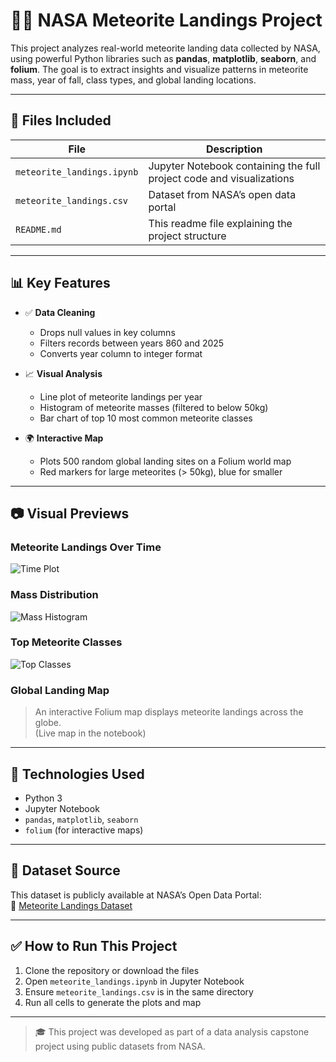 # 🚀🌠 NASA Meteorite Landings Project

This project analyzes real-world meteorite landing data collected by NASA, using powerful Python libraries such as **pandas**, **matplotlib**, **seaborn**, and **folium**. The goal is to extract insights and visualize patterns in meteorite mass, year of fall, class types, and global landing locations.

---

## 📁 Files Included

| File | Description |
|------|-------------|
| `meteorite_landings.ipynb` | Jupyter Notebook containing the full project code and visualizations |
| `meteorite_landings.csv` | Dataset from NASA’s open data portal |
| `README.md` | This readme file explaining the project structure |

---

## 📊 Key Features

- ✅ **Data Cleaning**  
  - Drops null values in key columns
  - Filters records between years 860 and 2025  
  - Converts year column to integer format

- 📈 **Visual Analysis**  
  - Line plot of meteorite landings per year  
  - Histogram of meteorite masses (filtered to below 50kg)  
  - Bar chart of top 10 most common meteorite classes

- 🌍 **Interactive Map**  
  - Plots 500 random global landing sites on a Folium world map  
  - Red markers for large meteorites (> 50kg), blue for smaller

---

## 📷 Visual Previews

### Meteorite Landings Over Time  
![Time Plot](https://via.placeholder.com/800x400.png?text=Meteorite+Landings+Over+Time)

### Mass Distribution  
![Mass Histogram](https://via.placeholder.com/800x400.png?text=Mass+Distribution+Under+50kg)

### Top Meteorite Classes  
![Top Classes](https://via.placeholder.com/800x400.png?text=Top+10+Meteorite+Classes)

### Global Landing Map  
> An interactive Folium map displays meteorite landings across the globe.  
> (Live map in the notebook)

---

## 🧪 Technologies Used

- Python 3
- Jupyter Notebook
- `pandas`, `matplotlib`, `seaborn`
- `folium` (for interactive maps)

---

## 📌 Dataset Source

This dataset is publicly available at NASA’s Open Data Portal:  
🔗 [Meteorite Landings Dataset](https://data.nasa.gov/Space-Science/Meteorite-Landings/gh4g-9sfh)

---

## ✅ How to Run This Project

1. Clone the repository or download the files
2. Open `meteorite_landings.ipynb` in Jupyter Notebook
3. Ensure `meteorite_landings.csv` is in the same directory
4. Run all cells to generate the plots and map

---

> 🎓 This project was developed as part of a data analysis capstone project using public datasets from NASA.
